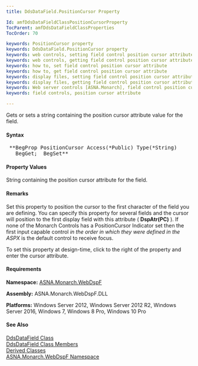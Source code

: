 ```yaml
---
title: DdsDataField.PositionCursor Property

Id: amfDdsDataFieldClassPositionCursorProperty
TocParent: amfDdsDataFieldClassProperties
TocOrder: 70

keywords: PositionCursor property
keywords: DdsDataField.PositionCursor property
keywords: web controls, setting field control position cursor attribute
keywords: web controls, getting field control position cursor attribute
keywords: how to, set field control position cursor attribute
keywords: how to, get field control position cursor attribute
keywords: display files, setting field control position cursor attribute
keywords: display files, getting field control position cursor attribute
keywords: Web server controls [ASNA.Monarch], field control position cursor attribute
keywords: field controls, position cursor attribute

---
```


Gets or sets a string containing the position cursor attribute value for the field.

#### Syntax
<pre class="prettyprint"> **BegProp PositionCursor Access(*Public) Type(*String)
   BegGet;  BegSet** </pre>

#### Property Values
String containing the position cursor attribute for the field.

#### Remarks
Set this property to position the cursor to the first character of the field you are defining. You can specify this property for several fields and the cursor will position to the first display field with this attribute ( **DspAtr(PC)** ). If none of the Monarch Controls has a PositionCursor Indicator set then the first input capable control *in the order in which they were defined in the ASPX* is the default control to receive focus.

To set this property at design-time, click to the right of the property and enter the cursor attribute.

#### Requirements
**Namespace:** [ASNA.Monarch.WebDspF](amfWebDspFNamespace.html)

**Assembly:** ASNA.Monarch.WebDspF.DLL

**Platforms:** Windows Server 2012, Windows Server 2012 R2, Windows Server 2016, Windows 7, Windows 8 Pro, Windows 10 Pro

#### See Also
[DdsDataField Class](amfDdsDataFieldClass.html) <br /> [ DdsDataField Class Members](amfDdsDataFieldClassMembers.html) <br /> [ Derived Classes](amfDdsDataFieldDerivedClasses.html) <br />[ ASNA.Monarch.WebDspF Namespace](amfWebDspFNamespace.html)
